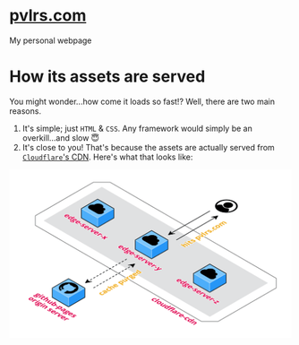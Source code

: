 # [pvlrs.com](https://pvlrs.com)

My personal webpage

# How its assets are served

You might wonder...how come it loads so fast!? Well, there are two main reasons.

1. It's simple; just `HTML` & `CSS`. Any framework would simply be an overkill...and slow 😇
2. It's close to you! That's because the assets are actually served from [`Cloudflare`'s CDN](https://www.cloudflare.com/en-gb/cdn/). Here's what that looks like:

![How assets are served.](./images/pvlrs-dot-com-cloudflare.png)